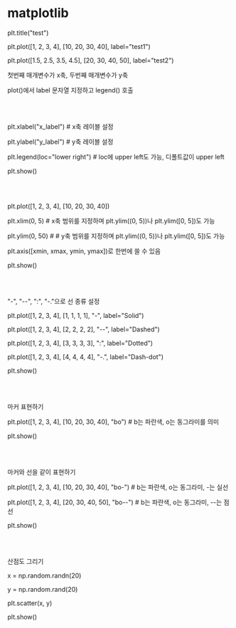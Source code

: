 # matplotlib

plt.title("test")

plt.plot([1, 2, 3, 4], [10, 20, 30, 40], label="test1")

plt.plot([1.5, 2.5, 3.5, 4.5], [20, 30, 40, 50], label="test2")

첫번째 매개변수가 x축, 두번째 매개변수가 y축

plot()에서 label 문자열 지정하고 legend() 호출

<br>

<br>

plt.xlabel("x_label")   # x축 레이블 설정

plt.ylabel("y_label")   # y축 레이블 설정

plt.legend(loc="lower right")   # loc에 upper left도 가능, 디폴트값이 upper left

plt.show()

<br>

<br>

plt.plot([1, 2, 3, 4], [10, 20, 30, 40])

plt.xlim(0, 5)   # x축 범위를 지정하며 plt.ylim((0, 5))나 plt.ylim([0, 5])도 가능

plt.ylim(0, 50)   # # y축 범위를 지정하며 plt.ylim((0, 5))나 plt.ylim([0, 5])도 가능

plt.axis([xmin, xmax, ymin, ymax])로 한번에 쓸 수 있음

plt.show()

<br>

<br>

"-", "--", ":", "-."으로 선 종류 설정

plt.plot([1, 2, 3, 4], [1, 1, 1, 1], "-", label="Solid")

plt.plot([1, 2, 3, 4], [2, 2, 2, 2], "--", label="Dashed")

plt.plot([1, 2, 3, 4], [3, 3, 3, 3], ":", label="Dotted")

plt.plot([1, 2, 3, 4], [4, 4, 4, 4], "-.", label="Dash-dot")

plt.show()

<br>

<br>

마커 표현하기

plt.plot([1, 2, 3, 4], [10, 20, 30, 40], "bo")   # b는 파란색, o는 동그라미를 의미

plt.show()

<br>

<br>

마커와 선을 같이 표현하기

plt.plot([1, 2, 3, 4], [10, 20, 30, 40], "bo-")   # b는 파란색, o는 동그라미, -는 실선

plt.plot([1, 2, 3, 4], [20, 30, 40, 50], "bo--")   # b는 파란색, o는 동그라미, --는 점선

plt.show()

<br>

<br>

산점도 그리기

x = np.random.randn(20)

y = np.random.rand(20)

plt.scatter(x, y)

plt.show()

